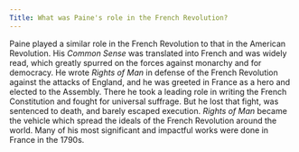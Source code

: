 ```yaml
---
Title: What was Paine's role in the French Revolution?
---
```


   Paine played a similar role in the French Revolution to that in the
   American Revolution. His *Common Sense* was translated into French and was
   widely read, which greatly spurred on the forces against monarchy and for
   democracy. He wrote *Rights of Man* in defense of the French Revolution
   against the attacks of England, and he was greeted in France as a hero and
   elected to the Assembly. There he took a leading role in writing the
   French Constitution and fought for universal suffrage. But he lost that
   fight, was sentenced to death, and barely escaped execution. *Rights of
   Man* became the vehicle which spread the ideals of the
   French Revolution around the world. Many of his most significant and impactful works were done in France in the 1790s.
